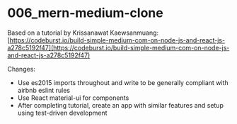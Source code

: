 # 006_mern-medium-clone

Based on a tutorial by Krissanawat​ Kaewsanmuang: [https://codeburst.io/build-simple-medium-com-on-node-js-and-react-js-a278c5192f47](https://codeburst.io/build-simple-medium-com-on-node-js-and-react-js-a278c5192f47)

Changes:

* Use es2015 imports throughout and write to be generally compliant with airbnb eslint rules
* Use React material-ui for components
* After completing tutorial, create an app with similar features and setup using test-driven development
